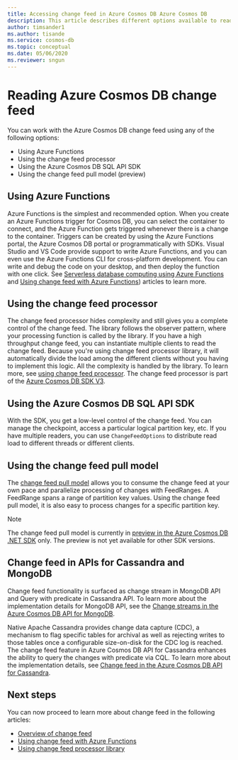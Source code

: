 ```yaml
---
title: Accessing change feed in Azure Cosmos DB Azure Cosmos DB 
description: This article describes different options available to read and access change feed in Azure Cosmos DB.  
author: timsander1
ms.author: tisande
ms.service: cosmos-db
ms.topic: conceptual
ms.date: 05/06/2020
ms.reviewer: sngun
---
```


# Reading Azure Cosmos DB change feed

You can work with the Azure Cosmos DB change feed using any of the following options:

* Using Azure Functions
* Using the change feed processor
* Using the Azure Cosmos DB SQL API SDK
* Using the change feed pull model (preview)

## Using Azure Functions

Azure Functions is the simplest and recommended option. When you create an Azure Functions trigger for Cosmos DB, you can select the container to connect, and the Azure Function gets triggered whenever there is a change to the container. Triggers can be created by using the Azure Functions portal, the Azure Cosmos DB portal or programmatically with SDKs. Visual Studio and VS Code provide support to write Azure Functions, and you can even use the Azure Functions CLI for cross-platform development. You can write and debug the code on your desktop, and then deploy the function with one click. See [Serverless database computing using Azure Functions](serverless-computing-database.md) and [Using change feed with Azure Functions](change-feed-functions.md)) articles to learn more.

## Using the change feed processor

The change feed processor hides complexity and still gives you a complete control of the change feed. The library follows the observer pattern, where your processing function is called by the library. If you have a high throughput change feed, you can instantiate multiple clients to read the change feed. Because you're using change feed processor library, it will automatically divide the load among the different clients without you having to implement this logic. All the complexity is handled by the library. To learn more, see [using change feed processor](change-feed-processor.md). The change feed processor is part of the [Azure Cosmos DB SDK V3](https://github.com/Azure/azure-cosmos-dotnet-v3).

## Using the Azure Cosmos DB SQL API SDK

With the SDK, you get a low-level control of the change feed. You can manage the checkpoint, access a particular logical partition key, etc. If you have multiple readers, you can use `ChangeFeedOptions` to distribute read load to different threads or different clients.

## Using the change feed pull model

The [change feed pull model](change-feed-pull-model.md) allows you to consume the change feed at your own pace and parallelize processing of changes with FeedRanges. A FeedRange spans a range of partition key values. Using the change feed pull model, it is also easy to process changes for a specific partition key.

> [!NOTE]
> The change feed pull model is currently in [preview in the Azure Cosmos DB .NET SDK](https://www.nuget.org/packages/Microsoft.Azure.Cosmos/3.9.0-preview) only. The preview is not yet available for other SDK versions.

## Change feed in APIs for Cassandra and MongoDB

Change feed functionality is surfaced as change stream in MongoDB API and Query with predicate in Cassandra API. To learn more about the implementation details for MongoDB API, see the [Change streams in the Azure Cosmos DB API for MongoDB](mongodb-change-streams.md).

Native Apache Cassandra provides change data capture (CDC), a mechanism to flag specific tables for archival as well as rejecting writes to those tables once a configurable size-on-disk for the CDC log is reached. The change feed feature in Azure Cosmos DB API for Cassandra enhances the ability to query the changes with predicate via CQL. To learn more about the implementation details, see [Change feed in the Azure Cosmos DB API for Cassandra](cassandra-change-feed.md).

## Next steps

You can now proceed to learn more about change feed in the following articles:

* [Overview of change feed](change-feed.md)
* [Using change feed with Azure Functions](change-feed-functions.md)
* [Using change feed processor library](change-feed-processor.md)
